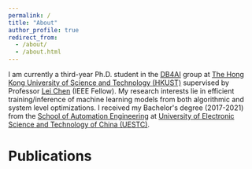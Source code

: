 ```yaml
---
permalink: /
title: "About"
author_profile: true
redirect_from: 
  - /about/
  - /about.html
---
```


I am currently a third-year Ph.D. student in the [DB4AI](https://cse.hkust.edu.hk/db4ai/) group at [The Hong Kong University of Science and Technology (HKUST)](https://hkust.edu.hk/) supervised by Professor [Lei Chen](https://cse.hkust.edu.hk/~leichen/) (IEEE Fellow). My research interests lie in efficient training/inference of machine learning models from both algorithmic and system level optimizations. I received my Bachelor's degree (2017-2021) from the [School of Automation Engineering](https://en.uestc.edu.cn/info/1015/1409.htm) at [University of Electronic Science and Technology of China (UESTC)](https://en.uestc.edu.cn/).



Publications
======

